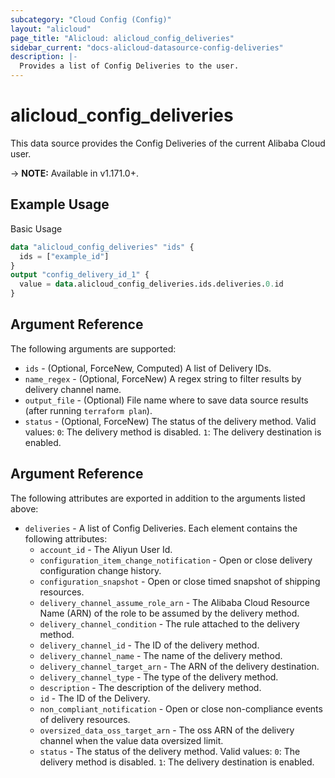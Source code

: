 ```yaml
---
subcategory: "Cloud Config (Config)"
layout: "alicloud"
page_title: "Alicloud: alicloud_config_deliveries"
sidebar_current: "docs-alicloud-datasource-config-deliveries"
description: |-
  Provides a list of Config Deliveries to the user.
---
```


# alicloud\_config\_deliveries

This data source provides the Config Deliveries of the current Alibaba Cloud user.

-> **NOTE:** Available in v1.171.0+.

## Example Usage

Basic Usage

```terraform
data "alicloud_config_deliveries" "ids" {
  ids = ["example_id"]
}
output "config_delivery_id_1" {
  value = data.alicloud_config_deliveries.ids.deliveries.0.id
}
```

## Argument Reference

The following arguments are supported:

* `ids` - (Optional, ForceNew, Computed)  A list of Delivery IDs.
* `name_regex` - (Optional, ForceNew) A regex string to filter results by delivery channel name.
* `output_file` - (Optional) File name where to save data source results (after running `terraform plan`).
* `status` - (Optional, ForceNew) The status of the delivery method. Valid values: `0`: The delivery method is disabled. `1`: The delivery destination is enabled.

## Argument Reference

The following attributes are exported in addition to the arguments listed above:

* `deliveries` - A list of Config Deliveries. Each element contains the following attributes:
	* `account_id` - The Aliyun User Id.
	* `configuration_item_change_notification` - Open or close delivery configuration change history.
	* `configuration_snapshot` - Open or close timed snapshot of shipping resources.
	* `delivery_channel_assume_role_arn` - The Alibaba Cloud Resource Name (ARN) of the role to be assumed by the delivery method.
	* `delivery_channel_condition` - The rule attached to the delivery method.
	* `delivery_channel_id` - The ID of the delivery method.
	* `delivery_channel_name` - The name of the delivery method.
	* `delivery_channel_target_arn` - The ARN of the delivery destination.
	* `delivery_channel_type` - The type of the delivery method.
	* `description` - The description of the delivery method.
	* `id` - The ID of the Delivery.
	* `non_compliant_notification` - Open or close non-compliance events of delivery resources.
	* `oversized_data_oss_target_arn` - The oss ARN of the delivery channel when the value data oversized limit.
	* `status` - The status of the delivery method. Valid values: `0`: The delivery method is disabled. `1`: The delivery destination is enabled.